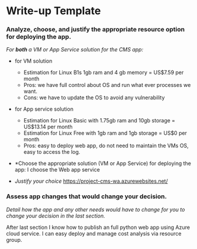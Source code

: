 # Write-up Template

### Analyze, choose, and justify the appropriate resource option for deploying the app.

*For **both** a VM or App Service solution for the CMS app:*


- for VM  solution 
    + Estimation for Linux B1s 1gb ram and 4 gb memory = US$7.59 per month
    + Pros: we have full control about OS and run what ever processes we want.
    + Cons: we have to update the OS to avoid any vulnerability

- for App service solution
    + Estimation for Linux Basic with 1.75gb ram and 10gb storage = US$13.14 per month
    + Estimation for Linux Free with 1gb ram and 1gb storage = US$0 per month
    + Pros: easy to deploy web app, do not need to maintain the VMs OS, easy to access the log.

- *Choose the appropriate solution (VM or App Service) for deploying the app: I choose the Web app service
- *Justify your choice* https://project-cms-wa.azurewebsites.net/

### Assess app changes that would change your decision.

*Detail how the app and any other needs would have to change for you to change your decision in the last section.* 

After last section I know how to publish an full python web app using Azure cloud service.
I can easy deploy and manage cost analysis via resource group.

